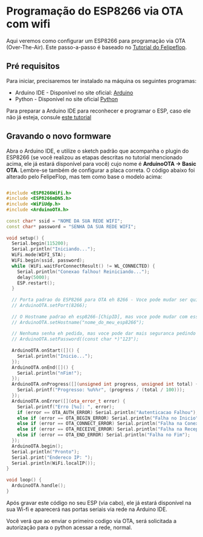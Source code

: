 # Programação do ESP8266 via OTA com wifi

Aqui veremos como configurar um ESP8266 para programação via OTA (Over-The-Air).
Este passo-a-passo é baseado no [Tutorial do Felipeflop](https://www.filipeflop.com/blog/programacao-esp8266-ota-wifi/).

## Pré requisitos

Para iniciar, precisaremos ter instalado na máquina os seguintes programas:
- Arduíno IDE - Disponível no site oficial: [Arduino](arduino.cc)
- Python - Disponível no site oficial [Python](https://www.python.org/downloads)

Para preparar a Arduino IDE para reconhecer e programar o ESP, caso ele não já esteja, consule [este tutorial](https://www.filipeflop.com/blog/programar-nodemcu-com-ide-arduino/)

## Gravando o novo formware

Abra  o Arduino IDE, e utilize o sketch padrão que acompanha o plugin do ESP8266 (se você realizou as etapas descritas no tutorial mencionado acima, ele já estará disponível para você) cujo nome é **ArduinoOTA -> Basic OTA**. Lembre-se também de configurar a placa correta.
O código abaixo foi alterado pelo FelipeFlop, mas tem como base o modelo acima:

```C++

#include <ESP8266WiFi.h>
#include <ESP8266mDNS.h>
#include <WiFiUdp.h>
#include <ArduinoOTA.h>
 
const char* ssid = "NOME DA SUA REDE WIFI";
const char* password = "SENHA DA SUA REDE WIFI";
 
void setup() {
  Serial.begin(115200);
  Serial.println("Iniciando...");
  WiFi.mode(WIFI_STA);
  WiFi.begin(ssid, password);
  while (WiFi.waitForConnectResult() != WL_CONNECTED) {
    Serial.println("Conexao falhou! Reiniciando...");
    delay(5000);
    ESP.restart();
  }
 
  // Porta padrao do ESP8266 para OTA eh 8266 - Voce pode mudar ser quiser, mas deixe indicado!
  // ArduinoOTA.setPort(8266);
 
  // O Hostname padrao eh esp8266-[ChipID], mas voce pode mudar com essa funcao
  // ArduinoOTA.setHostname("nome_do_meu_esp8266");
 
  // Nenhuma senha eh pedida, mas voce pode dar mais seguranca pedindo uma senha pra gravar
  // ArduinoOTA.setPassword((const char *)"123");
 
  ArduinoOTA.onStart([]() {
    Serial.println("Inicio...");
  });
  ArduinoOTA.onEnd([]() {
    Serial.println("nFim!");
  });
  ArduinoOTA.onProgress([](unsigned int progress, unsigned int total) {
    Serial.printf("Progresso: %u%%r", (progress / (total / 100)));
  });
  ArduinoOTA.onError([](ota_error_t error) {
    Serial.printf("Erro [%u]: ", error);
    if (error == OTA_AUTH_ERROR) Serial.println("Autenticacao Falhou");
    else if (error == OTA_BEGIN_ERROR) Serial.println("Falha no Inicio");
    else if (error == OTA_CONNECT_ERROR) Serial.println("Falha na Conexao");
    else if (error == OTA_RECEIVE_ERROR) Serial.println("Falha na Recepcao");
    else if (error == OTA_END_ERROR) Serial.println("Falha no Fim");
  });
  ArduinoOTA.begin();
  Serial.println("Pronto");
  Serial.print("Endereco IP: ");
  Serial.println(WiFi.localIP());
}
 
void loop() {
  ArduinoOTA.handle();
}

```

Após gravar este código no seu ESP (via cabo), ele já estará disponível na sua Wi-fi e aparecerá nas portas seriais via rede na Arduino IDE.

Você verá que ao enviar o primeiro codigo via OTA, será solicitada a autorização para o python acessar a rede, normal.